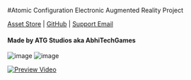 #Atomic Configuration Electronic Augmented Reality Project

[Asset Store](https://assetstore.unity.com/packages/2d/gui/icons/magical-potions-and-effects-pack-196598) | [GitHub](https://github.com/abhitechgames) | [Support Email](mailto:atgstudiosinfo@gmail.com)

#### Made by ATG Studios aka AbhiTechGames

![image](https://user-images.githubusercontent.com/59042408/168734320-cf08b8a4-be2c-4474-96fc-ac2101436350.png)
![image](https://user-images.githubusercontent.com/59042408/168734368-63adb373-8648-494f-9af5-dc9c1a0b0a3d.png)

[![Preview Video](https://img.youtube.com/vi/Hc7_SspY0PU/0.jpg)](https://www.youtube.com/watch?v=Hc7_SspY0PU)

